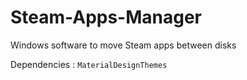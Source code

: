 # Steam-Apps-Manager
Windows software to move Steam apps between disks

Dependencies : `MaterialDesignThemes`
